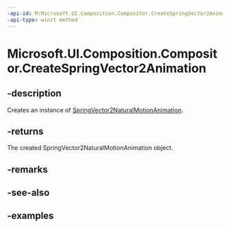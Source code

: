 ```yaml
---
-api-id: M:Microsoft.UI.Composition.Compositor.CreateSpringVector2Animation
-api-type: winrt method
---
```


<!-- Method syntax.
public SpringVector2NaturalMotionAnimation Compositor.CreateSpringVector2Animation()
-->

# Microsoft.UI.Composition.Compositor.CreateSpringVector2Animation

## -description

Creates an instance of [SpringVector2NaturalMotionAnimation](springvector2naturalmotionanimation.md).

## -returns

The created SpringVector2NaturalMotionAnimation object.

## -remarks

## -see-also

## -examples

